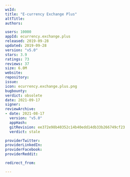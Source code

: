 ```yaml
---
wsId: 
title: "E-currency Exchange Plus"
altTitle: 
authors:

users: 10000
appId: ecurrency.exchange.plus
released: 2019-09-28
updated: 2019-09-28
version: "v5.0"
stars: 3.9
ratings: 73
reviews: 37
size: 6.0M
website: 
repository: 
issue: 
icon: ecurrency.exchange.plus.png
bugbounty: 
verdict: obsolete
date: 2021-09-17
signer: 
reviewArchive:
- date: 2021-08-17
  version: "v5.0"
  appHash: 
  gitRevision: ee372e98b40352c14b40edd14db33b266749cf23
  verdict: stale

providerTwitter: 
providerLinkedIn: 
providerFacebook: 
providerReddit: 

redirect_from:

---
```



